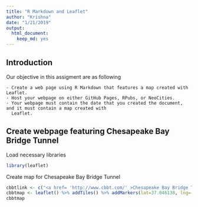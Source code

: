 ```yaml
---
title: "R Markdown and Leaflet"
author: "Krishna"
date: "1/21/2019"
output:
  html_document: 
    keep_md: yes
---
```


## Introduction
  Our objective in this assigment are as following
  
    - Create a web page using R Markdown that features a map created with Leaflet.
    - Host your webpage on either GitHub Pages, RPubs, or NeoCities.
    - Your webpage must contain the date that you created the document, and it must contain a map created with
      Leaflet. 
  
## Create webpage featuring Chesapeake Bay Bridge Tunnel

Load necessary libraries


```r
library(leaflet)
```

Create map for Chesapeake Bay Bridge Tunnel


```r
cbbtlink <- c("<a href= 'http://www.cbbt.com/' >Chesapeake Bay Bridge Tunnel</a>")
cbbtmap <- leaflet() %>% addTiles() %>% addMarkers(lat=37.046138, lng=-76.062751, popup = cbbtlink)
cbbtmap
```

<!--html_preserve--><div id="htmlwidget-dc4203de26f0188e2160" style="width:672px;height:480px;" class="leaflet html-widget"></div>
<script type="application/json" data-for="htmlwidget-dc4203de26f0188e2160">{"x":{"options":{"crs":{"crsClass":"L.CRS.EPSG3857","code":null,"proj4def":null,"projectedBounds":null,"options":{}}},"calls":[{"method":"addTiles","args":["//{s}.tile.openstreetmap.org/{z}/{x}/{y}.png",null,null,{"minZoom":0,"maxZoom":18,"tileSize":256,"subdomains":"abc","errorTileUrl":"","tms":false,"noWrap":false,"zoomOffset":0,"zoomReverse":false,"opacity":1,"zIndex":1,"detectRetina":false,"attribution":"&copy; <a href=\"http://openstreetmap.org\">OpenStreetMap<\/a> contributors, <a href=\"http://creativecommons.org/licenses/by-sa/2.0/\">CC-BY-SA<\/a>"}]},{"method":"addMarkers","args":[37.046138,-76.062751,null,null,null,{"interactive":true,"draggable":false,"keyboard":true,"title":"","alt":"","zIndexOffset":0,"opacity":1,"riseOnHover":false,"riseOffset":250},"<a href= 'http://www.cbbt.com/' >Chesapeake Bay Bridge Tunnel<\/a>",null,null,null,null,{"interactive":false,"permanent":false,"direction":"auto","opacity":1,"offset":[0,0],"textsize":"10px","textOnly":false,"className":"","sticky":true},null]}],"limits":{"lat":[37.046138,37.046138],"lng":[-76.062751,-76.062751]}},"evals":[],"jsHooks":[]}</script><!--/html_preserve-->





